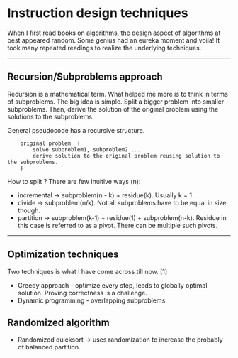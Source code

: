 # Instruction design techniques

When I first read books on algorithms, the design aspect of algorithms at best appeared random. Some genius had an eureka moment and voila! It took many repeated readings to realize the underlying techniques.

--- 

## Recursion/Subproblems approach
Recursion is a mathematical term. What helped me more is to think in terms of subproblems. The big idea is simple. Split a bigger problem into smaller subproblems. Then, derive the solution of the original problem using the solutions to the subproblems.

General pseudocode has a recursive structure.
```
    original problem  {
        solve subproblem1, subproblem2 ...         
        derive solution to the original problem reusing solution to the subproblems.
    }
```

How to split ? There are few inuitive ways (n): 
+ incremental ->  subproblem(n - k) + residue(k). Usually k = 1. 
+ divide -> subproblem(n/k). Not all subproblems have to be equal in size though.
+ partition -> subproblem(k-1) + residue(1) + subproblem(n-k). Residue in this case is referred to as a pivot. There can be multiple such pivots.

--- 

## Optimization techniques
Two techniques is what I have come across till now. [1]
+ Greedy approach - optimize every step, leads to globally optimal solution. Proving correctness is a challenge.
+ Dynamic programming - overlapping subproblems

## Randomized algorithm
+ Randomized quicksort -> uses randomization to increase the probably of balanced partition.
